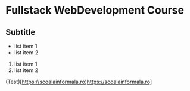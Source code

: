 # Fullstack WebDevelopment Course
## Subtitle

- list item 1
- list item 2

1. list item 1
2. list item 2
 
(Test)[https://scoalainformala.ro)https://scoalainformala.ro]
